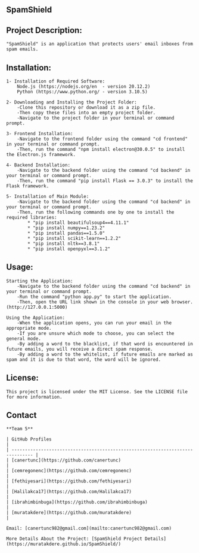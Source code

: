 ## SpamShield


## Project Description:
	"SpamShield" is an application that protects users' email inboxes from spam emails.

## Installation:

	1- Installation of Required Software:
		Node.js (https://nodejs.org/en  - version 20.12.2)
		Python (https://www.python.org/ - version 3.10.5)

	2- Downloading and Installing the Project Folder:
		-Clone this repository or download it as a zip file.
  		-Then copy these files into an empty project folder.
		-Navigate to the project folder in your terminal or command prompt.
	
	3- Frontend Installation:
		-Navigate to the frontend folder using the command "cd frontend" in your terminal or command prompt.
		-Then, run the command "npm install electron@30.0.5" to install the Electron.js framework.
	
	4- Backend Installation:
		-Navigate to the backend folder using the command "cd backend" in your terminal or command prompt.
		-Then, run the command "pip install Flask == 3.0.3" to install the Flask framework.
	
	5- Installation of Main Module:
		-Navigate to the backend folder using the command "cd backend" in your terminal or command prompt.
		-Then, run the following commands one by one to install the required libraries:
			* "pip install beautifulsoup4==4.11.1"
			* "pip install numpy==1.23.2"
			* "pip install pandas==1.5.0"
			* "pip install scikit-learn==1.2.2"
			* "pip install nltk==3.8.1"
			* "pip install openpyxl==3.1.2"

## Usage:

	Starting the Application:
		-Navigate to the backend folder using the command "cd backend" in your terminal or command prompt.
		-Run the command "python app.py" to start the application.
		-Then, open the URL link shown in the console in your web browser. (http://127.0.0.1:5000)
	
	Using the Application:
		-When the application opens, you can run your email in the appropriate mode.
		-If you are unsure which mode to choose, you can select the general mode.
		-By adding a word to the blacklist, if that word is encountered in future emails, you will receive a direct spam response.
		-By adding a word to the whitelist, if future emails are marked as spam and it is due to that word, the word will be ignored.

## License:

	This project is licensed under the MIT License. See the LICENSE file for more information.


## Contact

	**Team 5**

	| GitHub Profiles                                                              |
	| ------------------------------------------------------------------------------ |
	| [canertunc](https://github.com/canertunc)                                      |
	| [cemregonenc](https://github.com/cemregonenc)                                  |
	| [fethiyesari](https://github.com/fethiyesari)                                  |
	| [Halilakca17](https://github.com/Halilakca17)                                  |
	| [ibrahimbinbuga](https://github.com/ibrahimbinbuga)                            |
	| [muratakdere](https://github.com/muratakdere)                                  |

	Email: [canertunc982@gmail.com](mailto:canertunc982@gmail.com)

	More Details About the Project: [SpamShield Project Details](https://muratakdere.github.io/SpamShield/)

